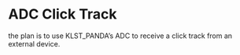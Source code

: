 # ADC Click Track

the plan is to use KLST_PANDA’s ADC to receive a click track from an external device.